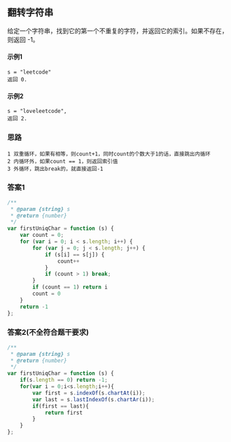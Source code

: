 ## 翻转字符串
  给定一个字符串，找到它的第一个不重复的字符，并返回它的索引。如果不存在，则返回 -1。
#### 示例1
    s = "leetcode"
    返回 0.
#### 示例2
    s = "loveleetcode",
    返回 2.
### 思路
    1 双重循环，如果有相等，则count+1，同时count的个数大于1的话，直接跳出内循环
    2 内循环外，如果count == 1，则返回索引值
    3 外循环，跳出break的，就直接返回-1
### 答案1  
```  javascript
/**
 * @param {string} s
 * @return {number}
 */
var firstUniqChar = function (s) {
    var count = 0;
    for (var i = 0; i < s.length; i++) {
        for (var j = 0; j < s.length; j++) {
            if (s[i] == s[j]) {
                count++
            }
            if (count > 1) break;
        }
        if (count == 1) return i
        count = 0
    }
    return -1
};
```
### 答案2(不全符合题干要求)  
```  javascript
/**
 * @param {string} s
 * @return {number}
 */
var firstUniqChar = function (s) {
    if(s.length == 0) return -1;
    for(var i = 0;i<s.length;i++){
        var first = s.indexOf(s.chartAt(i));
        var last = s.lastIndexOf(s.chartAr(i));
        if(first == last){
            return first
        }
    }
};
```